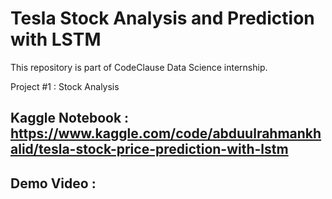 # Tesla Stock Analysis and Prediction with LSTM 
This repository is part of CodeClause Data Science internship.

Project #1 : Stock Analysis

## Kaggle Notebook : https://www.kaggle.com/code/abduulrahmankhalid/tesla-stock-price-prediction-with-lstm
## Demo Video :
